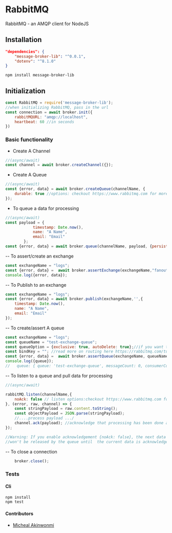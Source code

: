 RabbitMQ 
===========
 RabbitMQ - an AMQP client for NodeJS

## Installation
```json
"dependencies": {
    "message-broker-lib": "^0.0.1",
    "dotenv": "^8.1.0"
}
```
```npm install message-broker-lib```

## Initialization
```javascript
const RabbitMQ = require('message-broker-lib');
//when initializing RabbitMQ, pass in the url
const connection = await broker.init({
    rabbitMQURL: "amqp://localhost",
    heartbeat: 60 //in seconds
})

```


### Basic functionality
- Create A Channel
```javascript
//(async/await)
const channel = await broker.createChannel({});
```

- Create A Queue
```javascript
//(async/await)
const {error, data} = await broker.createQueue(channelName, {
    durable: true //options: checkout https://www.rabbitmq.com for more options
});
```
- To queue a data for processing
```javascript
//(async/await)
const payload = {
            timestamp: Date.now(),
            name: "A Name",
            email: "Email"
        };
const {error, data} = await broker.queue(channelName, payload, {persistent: true});

```
-- To assert/create an exchange 
```javascript
const exchangeName = "logs";
const {error, data} =  await broker.assertExchange(exchangeName,"fanout", {durable: true}); //exchange types includes fanout, direct, topic and header.checkout https://www.rabbitmq.com for more exchange types. 
console.log({error, data});

```
-- To Publish to an exchange
```javascript
const exchangeName = "logs";
const {error, data} = await broker.publish(exchangeName,'',{
    timestamp: Date.now(),
    name: "A Name",
    email: "Email"
});

```

-- To create/assert A queue
```javascript
const exchangeName = "logs";
const queueName = "test-exchange-queue";
const queueOption = {exclusive: true, autoDelete: true};//if you want temporary queue
const bindKey = ""; //read more on routing here https://rabbitmq.com/tutorials/tutorial-four-javascript.html
const {error, data} =  await broker.assertQueue(exchangeName, queueName, queueOption, bindKey);
console.log({queue});
//   queue: { queue: 'test-exchange-queue', messageCount: 0, consumerCount: 0 }

```
-- To listen to a queue and pull data for processing
```javascript
//(async/await)

rabbitMQ.listen(channelName,{
    noAck: false // listen options:checkout https://www.rabbitmq.com for more options
}, (error, raw, channel) => {
    const stringPayload = raw.content.toString();
    const objectPayload = JSON.parse(stringPayload);
    //....process payload .../
    channel.ack(payload); //acknowledge that processing has been done and remove from queue
});

//Warning: If you enable acknowledgement {noAck: false}, the next data on the queue 
//won't be released by the queue until  the current data is acknowledge.
```

-- To close a connection
```javascript
    broker.close();
```


### Tests
#### Cli
```bash
npm install
npm test
```

#### Contributors
- [Micheal Akinwonmi](https://github.com/blackhades)
